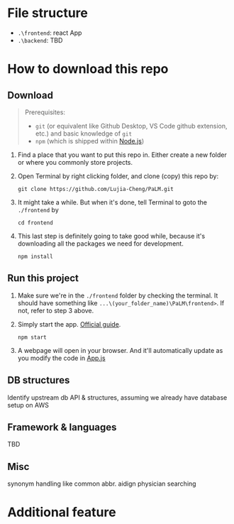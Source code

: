 # File structure

- `.\frontend`: react App
- `.\backend`: TBD

# How to download this repo

## Download

> Prerequisites:
>
> - `git` (or equivalent like Github Desktop, VS Code github extension, etc.) and basic knowledge of `git`
> - `npm` (which is shipped within [Node.js](https://nodejs.org))

1. Find a place that you want to put this repo in. Either create a new folder or where you commonly store projects.

2. Open Terminal by right clicking folder, and clone (copy) this repo by:

   `git clone https://github.com/Lujia-Cheng/PaLM.git`

3. It might take a while. But when it's done, tell Terminal to goto the `./frontend` by

   `cd frontend`

4. This last step is definitely going to take good while, because it's downloading all the packages we need for development.

   `npm install`

## Run this project 

1. Make sure we're in the `./frontend` folder by checking the terminal. It should have something like `...\(your_folder_name)\PaLM\frontend>`. If not, refer to step 3 above.

2. Simply start the app. [Official guide](./frontend/README.md).

   `npm start`

3. A webpage will open in your browser. And it'll automatically update as you modify the code in [App.js](./frontend/src/App.js)

## DB structures

Identify upstream db API & structures, assuming we already have database setup on AWS

## Framework & languages

TBD

## Misc

synonym handling like common abbr. aidign physician searching

# Additional feature
